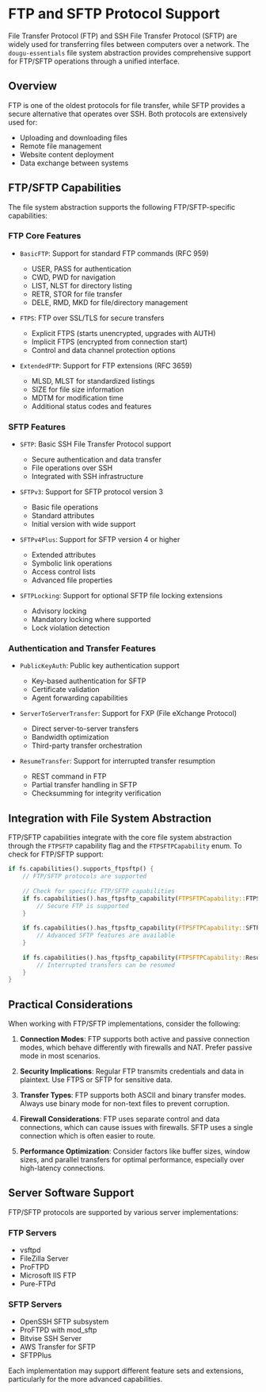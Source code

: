 # FTP and SFTP Protocol Support

File Transfer Protocol (FTP) and SSH File Transfer Protocol (SFTP) are widely used for transferring files between computers over a network. The `dougu-essentials` file system abstraction provides comprehensive support for FTP/SFTP operations through a unified interface.

## Overview

FTP is one of the oldest protocols for file transfer, while SFTP provides a secure alternative that operates over SSH. Both protocols are extensively used for:

- Uploading and downloading files
- Remote file management
- Website content deployment
- Data exchange between systems

## FTP/SFTP Capabilities

The file system abstraction supports the following FTP/SFTP-specific capabilities:

### FTP Core Features

- `BasicFTP`: Support for standard FTP commands (RFC 959)
  - USER, PASS for authentication
  - CWD, PWD for navigation
  - LIST, NLST for directory listing
  - RETR, STOR for file transfer
  - DELE, RMD, MKD for file/directory management

- `FTPS`: FTP over SSL/TLS for secure transfers
  - Explicit FTPS (starts unencrypted, upgrades with AUTH)
  - Implicit FTPS (encrypted from connection start)
  - Control and data channel protection options

- `ExtendedFTP`: Support for FTP extensions (RFC 3659)
  - MLSD, MLST for standardized listings
  - SIZE for file size information
  - MDTM for modification time
  - Additional status codes and features

### SFTP Features

- `SFTP`: Basic SSH File Transfer Protocol support
  - Secure authentication and data transfer
  - File operations over SSH
  - Integrated with SSH infrastructure

- `SFTPv3`: Support for SFTP protocol version 3
  - Basic file operations
  - Standard attributes
  - Initial version with wide support

- `SFTPv4Plus`: Support for SFTP version 4 or higher
  - Extended attributes
  - Symbolic link operations
  - Access control lists
  - Advanced file properties

- `SFTPLocking`: Support for optional SFTP file locking extensions
  - Advisory locking
  - Mandatory locking where supported
  - Lock violation detection

### Authentication and Transfer Features

- `PublicKeyAuth`: Public key authentication support
  - Key-based authentication for SFTP
  - Certificate validation
  - Agent forwarding capabilities

- `ServerToServerTransfer`: Support for FXP (File eXchange Protocol)
  - Direct server-to-server transfers
  - Bandwidth optimization
  - Third-party transfer orchestration

- `ResumeTransfer`: Support for interrupted transfer resumption
  - REST command in FTP
  - Partial transfer handling in SFTP
  - Checksumming for integrity verification

## Integration with File System Abstraction

FTP/SFTP capabilities integrate with the core file system abstraction through the `FTPSFTP` capability flag and the `FTPSFTPCapability` enum. To check for FTP/SFTP support:

```rust
if fs.capabilities().supports_ftpsftp() {
    // FTP/SFTP protocols are supported
    
    // Check for specific FTP/SFTP capabilities
    if fs.capabilities().has_ftpsftp_capability(FTPSFTPCapability::FTPS) {
        // Secure FTP is supported
    }
    
    if fs.capabilities().has_ftpsftp_capability(FTPSFTPCapability::SFTPv4Plus) {
        // Advanced SFTP features are available
    }
    
    if fs.capabilities().has_ftpsftp_capability(FTPSFTPCapability::ResumeTransfer) {
        // Interrupted transfers can be resumed
    }
}
```

## Practical Considerations

When working with FTP/SFTP implementations, consider the following:

1. **Connection Modes**: FTP supports both active and passive connection modes, which behave differently with firewalls and NAT. Prefer passive mode in most scenarios.

2. **Security Implications**: Regular FTP transmits credentials and data in plaintext. Use FTPS or SFTP for sensitive data.

3. **Transfer Types**: FTP supports both ASCII and binary transfer modes. Always use binary mode for non-text files to prevent corruption.

4. **Firewall Considerations**: FTP uses separate control and data connections, which can cause issues with firewalls. SFTP uses a single connection which is often easier to route.

5. **Performance Optimization**: Consider factors like buffer sizes, window sizes, and parallel transfers for optimal performance, especially over high-latency connections.

## Server Software Support

FTP/SFTP protocols are supported by various server implementations:

### FTP Servers
- vsftpd
- FileZilla Server
- ProFTPD
- Microsoft IIS FTP
- Pure-FTPd

### SFTP Servers
- OpenSSH SFTP subsystem
- ProFTPD with mod_sftp
- Bitvise SSH Server
- AWS Transfer for SFTP
- SFTPPlus

Each implementation may support different feature sets and extensions, particularly for the more advanced capabilities. 